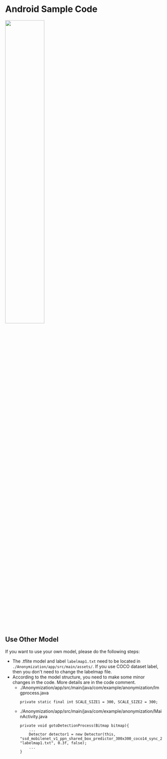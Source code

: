 # Android Sample Code

<img src="../img/android-demo.gif" width="50%">

## Use Other Model
If you want to use your own model, please do the following steps:
* The .tflite model and label `labelmap1.txt` need to be located in `./Anonymization/app/src/main/assets/`. If you use COCO dataset label, then you don't need to change the labelmap file.
* According to the model structure, you need to make some minor changes in the code. More details are in the code comment.
    * ./Anonymization/app/src/main/java/com/example/anonymization/Imgprocess.java
        ```
        private static final int SCALE_SIZE1 = 300, SCALE_SIZE2 = 300;
        ```
    * ./Anonymization/app/src/main/java/com/example/anonymization/MainActivity.java
        ```
        private void gotoDetectionProcess(Bitmap bitmap){
            ...
            Detector detector1 = new Detector(this, "ssd_mobilenet_v1_ppn_shared_box_predictor_300x300_coco14_sync_2018_07_03.tflite", "labelmap1.txt", 0.3f, false);
            ...
        }
        ```
